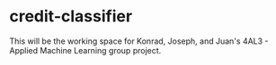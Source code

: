 # credit-classifier

This will be the working space for Konrad, Joseph, and Juan's 4AL3 - Applied Machine Learning group project.
